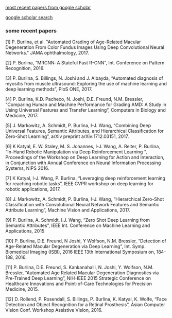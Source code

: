 


[most recent papers from google scholar](https://scholar.google.com/citations?hl=en&user=R2WeuqAAAAAJ&view_op=list_works&sortby=pubdate)

[google scholar search](https://scholar.google.com/scholar?hl=en&q=philippe+burlina&btnG=&as_sdt=1%2C21&as_sdtp=)

### some recent papers

[1]	P. Burlina, et al. "Automated Grading of Age-Related Macular Degeneration From Color Fundus Images Using Deep Convolutional Neural Networks." JAMA ophthalmology, 2017.

[2]	 P. Burlina, “MRCNN: A Stateful Fast R-CNN”, Int. Conference on Pattern Recognition, 2016.

[3]	P. Burlina, S. Billings, N. Joshi and J. Albayda, “Automated diagnosis of myositis from muscle ultrasound: Exploring the use of machine learning and deep learning methods”, PloS ONE, 2017.

[4]	P. Burlina, K.D. Pacheco, N. Joshi, D.E. Freund, N.M. Bressler, “Comparing Human and Machine Performance for Grading AMD: A Study in Using Universal Features and Transfer Learning”, Computers in Biology and Medicine, 2017.

[5]	J. Markowitz, A. Schmidt, P. Burlina, I-J. Wang, “Combining Deep Universal Features, Semantic Attributes, and Hierarchical Classification for Zero-Shot Learning”, arXiv preprint arXiv:1712.03151, 2017.

[6]	K Katyal, E. W. Staley, M. S. Johannes, I-J. Wang, A. Reiter, P. Burlina, “In-Hand Robotic Manipulation via Deep Reinforcement Learning “, Proceedings of the Workshop on Deep Learning for Action and Interaction, in Conjunction with Annual Conference on Neural Information Processing Systems, NIPS 2016.

[7]	K Katyal, I-J. Wang, P. Burlina, “Leveraging deep reinforcement learning for reaching robotic tasks”, IEEE CVPR workshop on deep learning for robotic applications, 2017.

[8]	J. Markowitz, A. Schmidt, P. Burlina, I-J. Wang, “Hierarchical Zero-Shot Classification with Convolutional Neural Network Features and Semantic Attribute Learning”, Machine Vision and Applications, 2017.

[9]	P. Burlina, A. Schmidt, I.J. Wang, “Zero Shot Deep Learning from Semantic Attributes”, IEEE Int. Conference on Machine Learning and Applications, 2015

[10]	P. Burlina, D.E. Freund, N Joshi, Y Wolfson, N.M. Bressler, “Detection of Age-Related Macular Degeneration via Deep Learning”, Int. Symp. Biomedical Imaging (ISBI), 2016 IEEE 13th International Symposium on, 184-188, 2016.

[11]	P. Burlina, D.E. Freund, S. Kankanahalli, N. Joshi, Y. Wolfson, N.M. Bressler, “Automated Age Related Macular Degeneration Diagnostics via Pre-Trained Deep Learning”, NIH-IEEE 2015 Strategic Conference on Healthcare Innovations and Point-of-Care Technologies for Precision Medicine, 2015.

[12]	D. Rollend, P. Rosendall, S. Billings, P. Burlina, K. Katyal, K. Wolfe, “Face Detection and Object Recognition for a Retinal Prosthesis”, Asian Computer Vision Conf. Workshop Assistive Vision, 2016.

